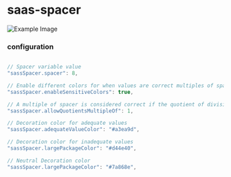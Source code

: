 # saas-spacer

![Example Image](https://media.giphy.com/media/BpamyEAIa6SxxNggKT/giphy.gif)


### configuration

  ```javascript

  // Spacer variable value
  "sassSpacer.spacer": 8,

  // Enable different colors for when values are correct multiples of spacer variable
  "sassSpacer.enableSensitiveColors": true,
  
  // A multiple of spacer is considered correct if the quotient of division by spacer is a multiple of this number
  "sassSpacer.allowQuotientsMultipleOf": 1,

  // Decoration color for adequate values
  "sassSpacer.adequateValueColor": "#a3ea9d",

  // Decoration color for inadequate values
  "sassSpacer.largePackageColor": "#d44e40",

  // Neutral Decoration color
  "sassSpacer.largePackageColor": "#7a868e",
```
